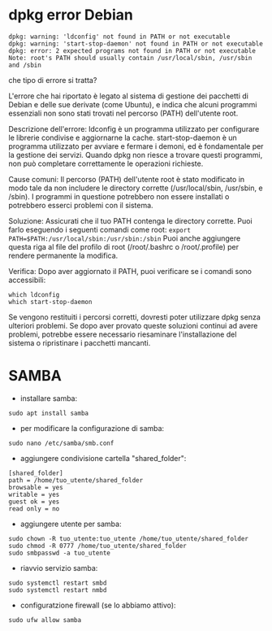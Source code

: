 # dpkg error Debian 
```
dpkg: warning: 'ldconfig' not found in PATH or not executable
dpkg: warning: 'start-stop-daemon' not found in PATH or not executable
dpkg: error: 2 expected programs not found in PATH or not executable
Note: root's PATH should usually contain /usr/local/sbin, /usr/sbin and /sbin
```
che tipo di errore si tratta?


L'errore che hai riportato è legato al sistema di gestione dei pacchetti di Debian e delle sue derivate (come Ubuntu), e indica che alcuni programmi essenziali non sono stati trovati nel percorso (PATH) dell'utente root.


Descrizione dell'errore:
ldconfig è un programma utilizzato per configurare le librerie condivise e aggiornarne la cache.
start-stop-daemon è un programma utilizzato per avviare e fermare i demoni, ed è fondamentale per la gestione dei servizi.
Quando dpkg non riesce a trovare questi programmi, non può completare correttamente le operazioni richieste.


Cause comuni:
Il percorso (PATH) dell'utente root è stato modificato in modo tale da non includere le directory corrette (/usr/local/sbin, /usr/sbin, e /sbin).
I programmi in questione potrebbero non essere installati o potrebbero esserci problemi con il sistema.


Soluzione:
Assicurati che il tuo PATH contenga le directory corrette. Puoi farlo eseguendo i seguenti comandi come root:
`export PATH=$PATH:/usr/local/sbin:/usr/sbin:/sbin`
Puoi anche aggiungere questa riga al file del profilo di root (/root/.bashrc o /root/.profile) per rendere permanente la modifica.


Verifica:
Dopo aver aggiornato il PATH, puoi verificare se i comandi sono accessibili:
```
which ldconfig
which start-stop-daemon
```

Se vengono restituiti i percorsi corretti, dovresti poter utilizzare dpkg senza ulteriori problemi.
Se dopo aver provato queste soluzioni continui ad avere problemi, potrebbe essere necessario riesaminare l'installazione del sistema o ripristinare i pacchetti mancanti.

# SAMBA
* installare samba:
```
sudo apt install samba
```

* per modificare la configurazione di samba:
```
sudo nano /etc/samba/smb.conf
```

* aggiungere condivisione cartella "shared_folder":
```
[shared_folder]
path = /home/tuo_utente/shared_folder
browsable = yes
writable = yes
guest ok = yes
read only = no
```

* aggiungere utente per samba:
```
sudo chown -R tuo_utente:tuo_utente /home/tuo_utente/shared_folder
sudo chmod -R 0777 /home/tuo_utente/shared_folder
sudo smbpasswd -a tuo_utente
```

* riavvio servizio samba:
```
sudo systemctl restart smbd
sudo systemctl restart nmbd
```
* configuratzione firewall (se lo abbiamo attivo):
```
sudo ufw allow samba
```


